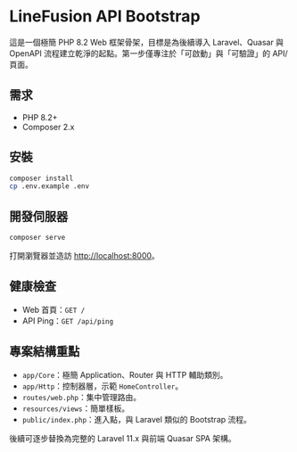 # LineFusion API Bootstrap

這是一個極簡 PHP 8.2 Web 框架骨架，目標是為後續導入 Laravel、Quasar 與 OpenAPI 流程建立乾淨的起點。第一步僅專注於「可啟動」與「可驗證」的 API/頁面。

## 需求
- PHP 8.2+
- Composer 2.x

## 安裝
```bash
composer install
cp .env.example .env
```

## 開發伺服器
```bash
composer serve
```
打開瀏覽器並造訪 [http://localhost:8000](http://localhost:8000)。

## 健康檢查
- Web 首頁：`GET /`
- API Ping：`GET /api/ping`

## 專案結構重點
- `app/Core`：極簡 Application、Router 與 HTTP 輔助類別。
- `app/Http`：控制器層，示範 `HomeController`。
- `routes/web.php`：集中管理路由。
- `resources/views`：簡單樣板。
- `public/index.php`：進入點，與 Laravel 類似的 Bootstrap 流程。

後續可逐步替換為完整的 Laravel 11.x 與前端 Quasar SPA 架構。
